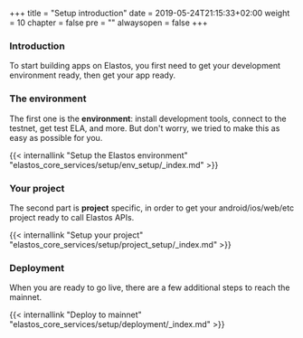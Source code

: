 +++
title = "Setup introduction"
date = 2019-05-24T21:15:33+02:00
weight = 10
chapter = false
pre = ""
alwaysopen = false
+++ 

### Introduction

To start building apps on Elastos, you first need to get your development environment ready, then get your app ready.

### The environment

The first one is the **environment**: install development tools, connect to the testnet, get test ELA, and more. But don't worry, we tried to make this as easy as possible for you.

{{< internallink "Setup the Elastos environment" "elastos_core_services/setup/env_setup/_index.md" >}}

### Your project

The second part is **project** specific, in order to get your android/ios/web/etc project ready to call Elastos APIs.

{{< internallink "Setup your project" "elastos_core_services/setup/project_setup/_index.md" >}}

### Deployment

When you are ready to go live, there are a few additional steps to reach the mainnet. 

{{< internallink "Deploy to mainnet" "elastos_core_services/setup/deployment/_index.md" >}}